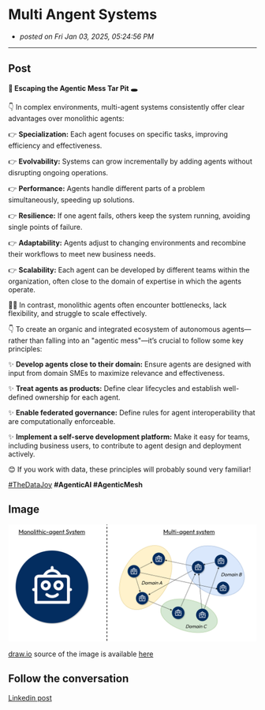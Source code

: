 # Multi Angent Systems

- *posted on Fri Jan 03, 2025, 05:24:56 PM*

---

## Post

**🤖 Escaping the Agentic Mess Tar Pit 🕳️**  
  
👇 In complex environments, multi-agent systems consistently offer clear advantages over monolithic agents:  
  
👉 **Specialization:** Each agent focuses on specific tasks, improving efficiency and effectiveness.  
  
👉 **Evolvability:** Systems can grow incrementally by adding agents without disrupting ongoing operations.  
  
👉 **Performance:** Agents handle different parts of a problem simultaneously, speeding up solutions.  
  
👉 **Resilience:** If one agent fails, others keep the system running, avoiding single points of failure.  
  
👉 **Adaptability:** Agents adjust to changing environments and recombine their workflows to meet new business needs.  
  
👉 **Scalability:** Each agent can be developed by different teams within the organization, often close to the domain of expertise in which the agents operate.  
  
😵‍💫 In contrast, monolithic agents often encounter bottlenecks, lack flexibility, and struggle to scale effectively.  
  
👇 To create an organic and integrated ecosystem of autonomous agents—rather than falling into an "agentic mess"—it’s crucial to follow some key principles:  
  
✨ **Develop agents close to their domain:** Ensure agents are designed with input from domain SMEs to maximize relevance and effectiveness.  
  
✨ **Treat agents as products:** Define clear lifecycles and establish well-defined ownership for each agent.  
  
✨ **Enable federated governance:** Define rules for agent interoperability that are computationally enforceable.  
  
✨ **Implement a self-serve development platform:** Make it easy for teams, including business users, to contribute to agent design and deployment actively.  
  
😊 If you work with data, these principles will probably sound very familiar!  
  
[#TheDataJoy](https://www.linkedin.com/feed/hashtag/?keywords=thedatajoy) **#AgenticAI #AgenticMesh**

## Image

![2025-P001-multi-agent-systems.png](/images/2025/2025-P001-multi-agent-systems.png)

[draw.io](https://app.diagrams.net/) source of the image is available [here](/images/2025/2025.drawio) 

## Follow the conversation

[Linkedin post](https://www.linkedin.com/posts/andreagioia_thedatajoy-agenticai-agenticmesh-activity-7280982478444453891-W1SL)
